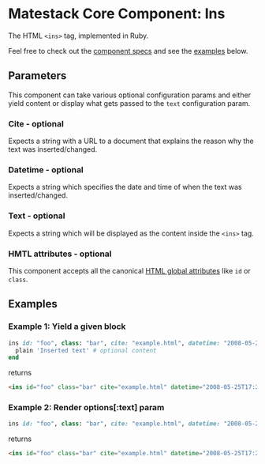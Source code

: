 # Matestack Core Component: Ins
The HTML `<ins>` tag, implemented in Ruby.

Feel free to check out the [component specs](/spec/usage/components/ins_spec.rb) and see the [examples](#examples) below.

## Parameters
This component can take various optional configuration params and either yield content or display what gets passed to the `text` configuration param.

### Cite - optional
Expects a string with a URL to a document that explains the reason why the text was inserted/changed.

### Datetime - optional
Expects a string which specifies the date and time of when the text was inserted/changed.

### Text - optional
Expects a string which will be displayed as the content inside the `<ins>` tag.

### HMTL attributes - optional
This component accepts all the canonical [HTML global attributes](https://www.w3schools.com/tags/ref_standardattributes.asp) like `id` or `class`.

## Examples

### Example 1: Yield a given block

```ruby
ins id: "foo", class: "bar", cite: "example.html", datetime: "2008-05-25T17:25:00Z" do
  plain 'Inserted text' # optional content
end
```

returns

```html
<ins id="foo" class="bar" cite="example.html" datetime="2008-05-25T17:25:00Z">Inserted text</ins>
```

### Example 2: Render options[:text] param

```ruby
ins id: "foo", class: "bar", cite: "example.html", datetime: "2008-05-25T17:25:00Z", text: 'Inserted text'
```

returns

```html
<ins id="foo" class="bar" cite="example.html" datetime="2008-05-25T17:25:00Z">Inserted text</ins>
```
